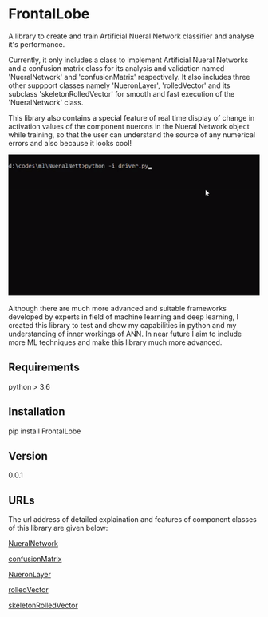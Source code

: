 # FrontalLobe

A library to create and train Artificial Nueral Network classifier and analyse it's performance.

Currently, it only includes a class to implement Artificial Nueral Networks and a confusion matrix class for its analysis 
and validation named 'NueralNetwork' and 'confusionMatrix' respectively. It also includes three other suppport classes namely
'NueronLayer', 'rolledVector' and its subclass 'skeletonRolledVector' for smooth and fast execution of the 'NueralNetwork' class.

This library also contains a special feature of real
time display of change in activation values of the component nuerons in the Nueral Network object while training, so that the user can understand the source of any numerical errors and also because it looks cool!

![](https://github.com/Achyut-sudo/FrontalLobe/blob/main/nn.gif)

Although there are much more advanced and suitable frameworks developed by experts in field of machine learning and deep learning, I created this library to test and show my capabilities in python and my understanding of inner workings of ANN. In near future I aim to include more ML techniques and make this library much more advanced.  

## Requirements 

python > 3.6

## Installation

pip install FrontalLobe

## Version

0.0.1

## URLs

The url address of detailed explaination and features of component classes of this library are given below:

[NueralNetwork](https://github.com/Achyut-sudo/FrontalLobe/blob/main/NueralNetwork.md)

[confusionMatrix](https://github.com/Achyut-sudo/FrontalLobe/blob/main/confusionMatrix.md)

[NueronLayer](https://github.com/Achyut-sudo/FrontalLobe/blob/main/NueronLayer.md)

[rolledVector](https://github.com/Achyut-sudo/FrontalLobe/blob/main/rolledVector.md)

[skeletonRolledVector](https://github.com/Achyut-sudo/FrontalLobe/blob/main/skeletonRolledVector.md)






